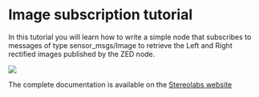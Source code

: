 # Image subscription tutorial

In this tutorial you will learn how to write a simple node that subscribes to messages of type sensor_msgs/Image to retrieve the Left and Right rectified images published by the ZED node.

![](../images/tutorial_video.jpg)

The complete documentation is available on the [Stereolabs website](https://www.stereolabs.com/docs/ros/video/#video-subscribing-in-c)
